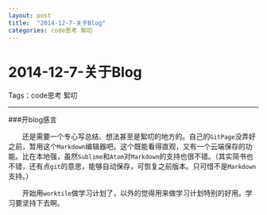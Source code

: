 ```yaml
---
layout: post
title:  "2014-12-7-关于Blog"
categories: code思考 絮叨
---
```

# 2014-12-7-关于Blog

Tags：code思考 絮叨

---
###开blog感言

　　还是需要一个专心写总结、想法甚至是絮叨的地方的。自己的`GitPage`没弄好之前，暂用这个`Markdown`编辑器吧。这个既能看得直观，又有一个云端保存的功能。比在本地强，虽然`Sublime`和`Atom`对`Markdown`的支持也很不错。（其实简书也不错，还有点`git`的意思，能够自动保存，可恢复之前版本。只可惜不是`Markdown`支持。）

　　开始用`worktile`做学习计划了，以外的觉得用来做学习计划特别的好用。学习要坚持下去啊。
